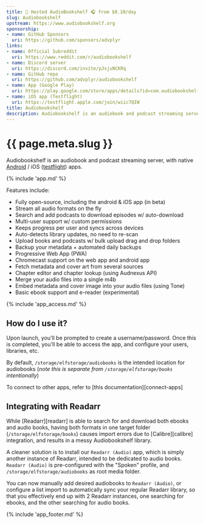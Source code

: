 ```yaml
---
title: 🧝 Hosted AudioBookshelf 🎧 from $0.10/day
slug: Audiobookshelf
upstream: https://www.audiobookshelf.org
sponsorship: 
- name: GitHub Sponsors
  uri: https://github.com/sponsors/advplyr
links:
- name: Official Subreddit 
  uri: https://www.reddit.com/r/audiobookshelf
- name: Discord server
  uri: https://discord.com/invite/pJsjuNCKRq
- name: GitHub repo
  uri: https://github.com/advplyr/audiobookshelf
- name: App (Google Play)
  uri: https://play.google.com/store/apps/details?id=com.audiobookshelf.app
- name: iOS app (Testflight)
  uri: https://testflight.apple.com/join/wiic7QIW
title: Audiobookshelf
description: Audiobookshelf is an audiobook and podcast streaming server, with native Android / iOS apps
---
```


# {{ page.meta.slug }}

Audiobookshelf is an audiobook and podcast streaming server, with native [Android](https://play.google.com/store/apps/details?id=com.audiobookshelf.app) / iOS ([testflight](https://testflight.apple.com/join/wiic7QIW)) apps.

{% include 'app.md' %}

Features include:

* Fully open-source, including the android & iOS app (in beta)
* Stream all audio formats on the fly
* Search and add podcasts to download episodes w/ auto-download
* Multi-user support w/ custom permissions
* Keeps progress per user and syncs across devices
* Auto-detects library updates, no need to re-scan
* Upload books and podcasts w/ bulk upload drag and drop folders
* Backup your metadata + automated daily backups
* Progressive Web App (PWA)
* Chromecast support on the web app and android app
* Fetch metadata and cover art from several sources
* Chapter editor and chapter lookup (using Audnexus API)
* Merge your audio files into a single m4b
* Embed metadata and cover image into your audio files (using Tone)
* Basic ebook support and e-reader (experimental)
  
{% include 'app_access.md' %}

## How do I use it?

Upon launch, you'll be prompted to create a username/password. Once this is completed, you'll be able to access the app, and configure your users, libraries, etc.

By default, `/storage/elfstorage/audiobooks` is the intended location for audiobooks (*note this is separate from `/storage/elfstorage/books` intentionally*)

To connect to other apps, refer to [this documentation][connect-apps]
  
## Integrating with Readarr

While [Readarr][readarr] is able to search for and download both ebooks and audio books, having both formats in one target folder (`/storage/elfstorage/books`) causes import errors due to [Calibre][calibre] integration, and results in a messy Audiobookshelf library.

A cleaner solution is to install our `Readarr (Audio)` app, which is simply another instance of Readarr, intended to be dedicated to audio books. `Readarr (Audio)` is pre-configured with the "Spoken" profile, and `/storage/elfstorage/audiobooks` as root media folder.

You can now manually add desired audiobooks to `Readarr (Audio)`, or configure a list import to automatically sync your regular Readarr library, so that you effectively end up with 2 Readarr instances, one searching for ebooks, and the other searching for audio books.

{% include 'app_footer.md' %}